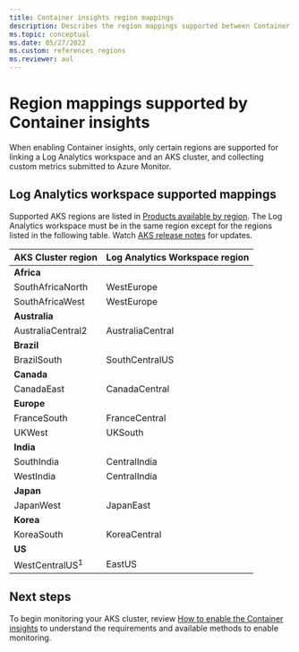 ```yaml
---
title: Container insights region mappings
description: Describes the region mappings supported between Container insights, Log Analytics Workspace, and custom metrics.
ms.topic: conceptual
ms.date: 05/27/2022
ms.custom: references_regions
ms.reviewer: aul
---
```


# Region mappings supported by Container insights

 When enabling Container insights, only certain regions are supported for linking a Log Analytics workspace and an AKS cluster, and collecting custom metrics submitted to Azure Monitor.

## Log Analytics workspace supported mappings
Supported AKS regions are listed in [Products available by region](https://azure.microsoft.com/global-infrastructure/services/?products=kubernetes-service). The Log Analytics workspace must be in the same region except for the regions listed in the following table. Watch [AKS release notes](https://github.com/Azure/AKS/releases) for updates.


|**AKS Cluster region** | **Log Analytics Workspace region** |
|-----------------------|------------------------------------|
|**Africa** | |
|SouthAfricaNorth |WestEurope |
|SouthAfricaWest |WestEurope |
|**Australia** | |
|AustraliaCentral2 |AustraliaCentral |
|**Brazil** | |
|BrazilSouth | SouthCentralUS |
|**Canada** ||
|CanadaEast |CanadaCentral |
|**Europe** | |
|FranceSouth |FranceCentral |
|UKWest |UKSouth |
|**India** | |
|SouthIndia |CentralIndia |
|WestIndia |CentralIndia |
|**Japan** | |
|JapanWest |JapanEast |
|**Korea** | |
|KoreaSouth |KoreaCentral |
|**US** | |
|WestCentralUS<sup>1</sup>|EastUS |


## Next steps

To begin monitoring your AKS cluster, review [How to enable the Container insights](container-insights-onboard.md) to understand the requirements and available methods to enable monitoring.  
